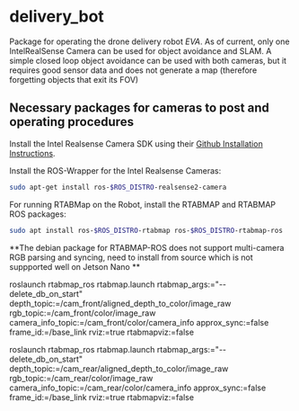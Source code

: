 # delivery_bot
Package for operating the drone delivery robot _EVA_. As of current, only one IntelRealSense Camera can be used for object avoidance and SLAM. A simple closed loop object avoidance can be used with both cameras, but it requires good sensor data and does not generate a map (therefore forgetting objects that exit its FOV)
## Necessary packages for cameras to post and operating procedures
Install the Intel Realsense Camera SDK using their [Github Installation Instructions](https://github.com/IntelRealSense/librealsense/blob/master/doc/installation_jetson.md).

Install the ROS-Wrapper for the Intel Realsense Cameras:
```bash
sudo apt-get install ros-$ROS_DISTRO-realsense2-camera
```

For running RTABMap on the Robot, install the RTABMAP and RTABMAP ROS packages:
```bash
sudo apt install ros-$ROS_DISTRO-rtabmap ros-$ROS_DISTRO-rtabmap-ros
```
**The debian package for RTABMAP-ROS does not support multi-camera RGB parsing and syncing, need to install from source which is not suppported well on Jetson Nano **





roslaunch rtabmap_ros rtabmap.launch rtabmap_args:="--delete_db_on_start" depth_topic:=/cam_front/aligned_depth_to_color/image_raw rgb_topic:=/cam_front/color/image_raw camera_info_topic:=/cam_front/color/camera_info approx_sync:=false frame_id:=/base_link rviz:=true rtabmapviz:=false


roslaunch rtabmap_ros rtabmap.launch rtabmap_args:="--delete_db_on_start" depth_topic:=/cam_rear/aligned_depth_to_color/image_raw rgb_topic:=/cam_rear/color/image_raw camera_info_topic:=/cam_rear/color/camera_info approx_sync:=false frame_id:=/base_link rviz:=true rtabmapviz:=false
